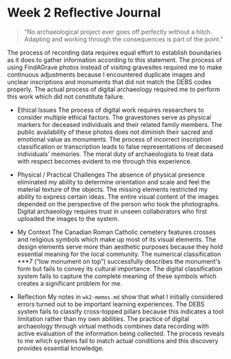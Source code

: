 # Week 2 Reflective Journal

> “No archaeological project ever goes off perfectly without a hitch. Adapting and working through the consequences is part of the point.”  

The process of recording data requires equal effort to establish boundaries as it does to gather information according to this statement.
The process of using FindAGrave photos instead of visiting gravesites required me to make continuous adjustments because I encountered duplicate images and unclear inscriptions and monuments that did not match the DEBS codes properly. 
The actual process of digital archaeology required me to perform this work which did not constitute failure.

- Ethical Issues
The process of digital work requires researchers to consider multiple ethical factors. 
The gravestones serve as physical markers for deceased individuals and their related family members. 
The public availability of these photos does not diminish their sacred and emotional value as monuments. 
The process of incorrect inscription classification or transcription leads to false representations of deceased individuals' memories. 
The moral duty of archaeologists to treat data with respect becomes evident to me through this experience.

- Physical / Practical Challenges
The absence of physical presence eliminated my ability to determine orientation and scale and feel the material texture of the objects. 
The missing elements restricted my ability to express certain ideas. 
The entire visual content of the images depended on the perspective of the person who took the photographs. 
Digital archaeology requires trust in unseen collaborators who first uploaded the images to the system.

- My Context
The Canadian Roman Catholic cemetery features crosses and religious symbols which make up most of its visual elements. 
The design elements serve more than aesthetic purposes because they hold essential meaning for the local community. The numerical classification ***7 (“low monument on top”) successfully describes the monument's form but fails to convey its cultural importance. The digital classification system fails to capture the complete meaning of these symbols which creates a significant problem for me.

- Reflection
My notes in `wk2-memos.md` show that what I initially considered errors turned out to be important learning experiences. The DEBS system fails to classify cross-topped pillars because this indicates a tool limitation rather than my own abilities. The practice of digital archaeology through virtual methods combines data recording with active evaluation of the information being collected. The process reveals to me which systems fail to match actual conditions and this discovery provides essential knowledge.
